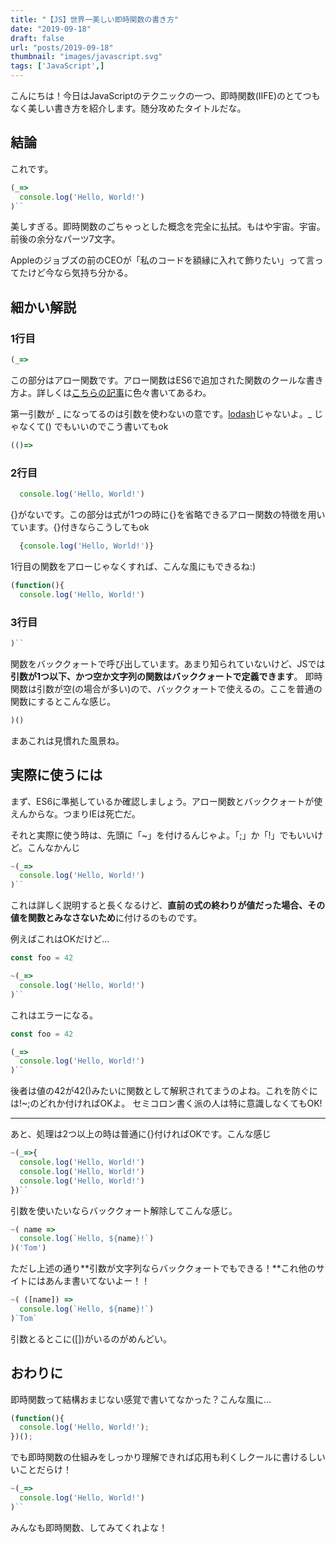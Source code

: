 ```yaml
---
title: "【JS】世界一美しい即時関数の書き方"
date: "2019-09-18"
draft: false
url: "posts/2019-09-18"
thumbnail: "images/javascript.svg"
tags: ['JavaScript',]
---
```


こんにちは！今日はJavaScriptのテクニックの一つ、即時関数(IIFE)のとてつもなく美しい書き方を紹介します。随分攻めたタイトルだな。

## 結論
これです。

```javascript
(_=>
  console.log('Hello, World!')
)``
```

美しすぎる。即時関数のごちゃっとした概念を完全に払拭。もはや宇宙。宇宙。
前後の余分なパーツ7文字。

Appleのジョブズの前のCEOが「私のコードを額縁に入れて飾りたい」って言ってたけど今なら気持ち分かる。

## 細かい解説

### 1行目
```javascript
(_=>
```

この部分はアロー関数です。アロー関数はES6で追加された関数のクールな書き方よ。詳しくは[こちらの記事](../2019-03-25)に色々書いてあるわ。

第一引数が _ になってるのは引数を使わないの意です。[lodash](https://lodash.com/docs/)じゃないよ。_ じゃなくて() でもいいのでこう書いてもok

```javascript
(()=>
```

### 2行目

```javascript
  console.log('Hello, World!')
```

{}がないです。この部分は式が1つの時に{}を省略できるアロー関数の特徴を用いています。{}付きならこうしてもok
```javascript
  {console.log('Hello, World!')}
```

1行目の関数をアローじゃなくすれば、こんな風にもできるね:)

```javascript
(function(){
  console.log('Hello, World!')

```

### 3行目


```javascript
)``
```
関数をバッククォートで呼び出しています。あまり知られていないけど、JSでは**引数が1つ以下、かつ空か文字列の関数はバッククォートで定義できます**。
即時関数は引数が空(の場合が多い)ので、バッククォートで使えるの。ここを普通の関数にするとこんな感じ。


```javascript
)()
```

まあこれは見慣れた風景ね。

## 実際に使うには

まず、ES6に準拠しているか確認しましょう。アロー関数とバッククォートが使えんからな。つまりIEは死亡だ。

それと実際に使う時は、先頭に「~」を付けるんじゃよ。「;」か「!」でもいいけど。こんなかんじ

```javascript
~(_=>
  console.log('Hello, World!')
)``
```
これは詳しく説明すると長くなるけど、**直前の式の終わりが値だった場合、その値を関数とみなさないため**に付けるのものです。

例えばこれはOKだけど...

```javascript
const foo = 42

~(_=>
  console.log('Hello, World!')
)``
```

これはエラーになる。

```javascript
const foo = 42

(_=>
  console.log('Hello, World!')
)``
```

後者は値の42が42()みたいに関数として解釈されてまうのよね。これを防ぐには!~;のどれか付ければOKよ。
セミコロン書く派の人は特に意識しなくてもOK!

***

あと、処理は2つ以上の時は普通に{}付ければOKです。こんな感じ


```javascript
~(_=>{
  console.log('Hello, World!')
  console.log('Hello, World!')
  console.log('Hello, World!')
})``
```

引数を使いたいならバッククォート解除してこんな感じ。


```javascript
~( name =>
  console.log(`Hello, ${name}!`)
)('Tom')
```

ただし上述の通り**引数が文字列ならバッククォートでもできる！**これ他のサイトにはあんま書いてないよー！！

```javascript
~( ([name]) =>
  console.log(`Hello, ${name}!`)
)`Tom`
```

引数とるとこに([])がいるのがめんどい。

## おわりに

即時関数って結構おまじない感覚で書いてなかった？こんな風に...

```javascript
(function(){
  console.log('Hello, World!');
})();
```

でも即時関数の仕組みをしっかり理解できれば応用も利くしクールに書けるしいいことだらけ！

```javascript
~(_=>
  console.log('Hello, World!')
)``
```

みんなも即時関数、してみてくれよな！